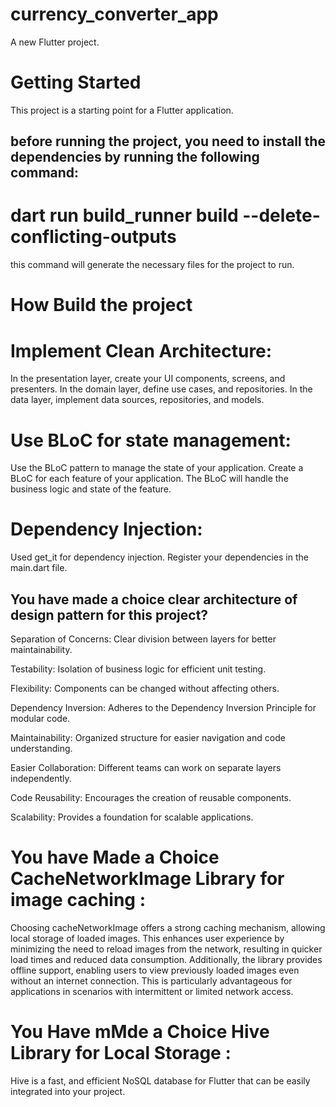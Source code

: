 # currency_converter_app

A new Flutter project.

# Getting Started

This project is a starting point for a Flutter application.

## before running the project, you need to install the dependencies by running the following command:
# dart run build_runner build --delete-conflicting-outputs
this command will generate the necessary files for the project to run.

# How Build the project

# Implement Clean Architecture:
In the presentation layer, create your UI components, screens, and presenters.
In the domain layer, define use cases, and repositories.
In the data layer, implement data sources, repositories, and models.

# Use BLoC for state management:
Use the BLoC pattern to manage the state of your application. Create a BLoC for each feature of your application. The BLoC will handle the business logic and state of the feature.

# Dependency Injection:
Used get_it for dependency injection. Register your dependencies in the main.dart file.

## You have made a choice clear architecture of design pattern for this project?

Separation of Concerns:
Clear division between layers for better maintainability.

Testability:
Isolation of business logic for efficient unit testing.

Flexibility:
Components can be changed without affecting others.

Dependency Inversion:
Adheres to the Dependency Inversion Principle for modular code.

Maintainability:
Organized structure for easier navigation and code understanding.

Easier Collaboration:
Different teams can work on separate layers independently.

Code Reusability:
Encourages the creation of reusable components.

Scalability:
Provides a foundation for scalable applications.

# You have Made a Choice CacheNetworkImage Library for image caching :
Choosing cacheNetworkImage offers a strong caching mechanism, allowing local storage of loaded images.
This enhances user experience by minimizing the need to reload images from the network, resulting in quicker load times and reduced data consumption.
Additionally, the library provides offline support,
enabling users to view previously loaded images even without an internet connection.
This is particularly advantageous for applications in scenarios with intermittent or limited network access.

# You Have mMde a Choice Hive Library for Local Storage :
Hive is a fast, and efficient NoSQL database for Flutter that can be easily integrated into your project.


